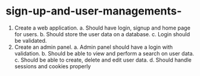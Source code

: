 # sign-up-and-user-managements-

1.	Create a web application.
a.	Should have login, signup and home page for users.
b.	Should store the user data on a database.
c.	Login should be validated.
2.	Create an admin panel.
a.	Admin panel should have a login with validation. 
b.	Should be able to view and perform a search on user data.
c.	Should be able to create, delete and edit user data.
d.	Should handle sessions and cookies properly
